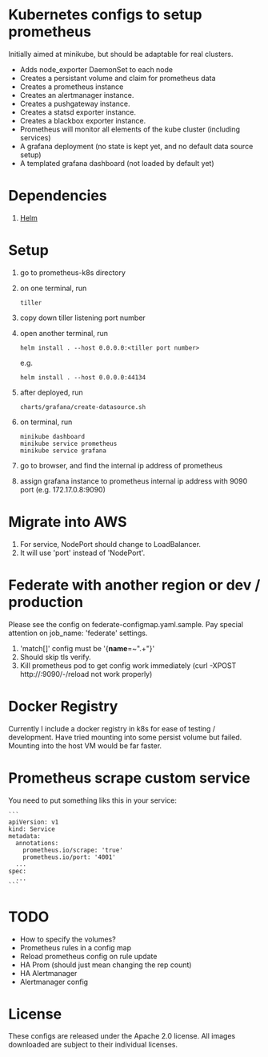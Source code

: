 # Kubernetes configs to setup prometheus

Initially aimed at minikube, but should be adaptable
for real clusters.

- Adds node_exporter DaemonSet to each node
- Creates a persistant volume and claim for prometheus data
- Creates a prometheus instance
- Creates an alertmanager instance.
- Creates a pushgateway instance.
- Creates a statsd exporter instance.
- Creates a blackbox exporter instance.
- Prometheus will monitor all elements of the kube cluster (including
  services)
- A grafana deployment (no state is kept yet, and no default
  data source setup)
- A templated grafana dashboard (not loaded by default yet)


# Dependencies

1. [Helm](http://github.com/kubernetes/helm)

# Setup

1. go to prometheus-k8s directory
2. on one terminal, run

    ```
    tiller
    ```
3. copy down tiller listening port number
4. open another terminal, run

    ```
    helm install . --host 0.0.0.0:<tiller port number>
    ```
    e.g.
    ```
    helm install . --host 0.0.0.0:44134
    ```
5. after deployed, run

    ```
    charts/grafana/create-datasource.sh
    ```
6. on terminal, run

    ```
    minikube dashboard
    minikube service prometheus
    minikube service grafana
    ```
7. go to browser, and find the internal ip address of prometheus
8. assign grafana instance to prometheus internal ip address with 9090 port (e.g. 172.17.0.8:9090)

# Migrate into AWS

1. For service, NodePort should change to LoadBalancer.
2. It will use 'port' instead of 'NodePort'.

# Federate with another region or dev / production

Please see the config on federate-configmap.yaml.sample. Pay special attention on job_name: 'federate' settings.

1. 'match[]' config must be '{__name__=~".+"}'
1. Should skip tls verify.
1. Kill prometheus pod to get config work immediately (curl -XPOST http://<prometheus>:9090/-/reload not work properly)

# Docker Registry

Currently I include a docker registry in k8s for ease of testing / development. Have tried mounting into some persist volume but failed. Mounting into the host VM would be far faster.

# Prometheus scrape custom service

You need to put something liks this in your service:

    ```
    apiVersion: v1
    kind: Service
    metadata:
      annotations:
        prometheus.io/scrape: 'true'
        prometheus.io/port: '4001'
      ...
    spec:
      ...
    ```

# TODO

- How to specify the volumes?
- Prometheus rules in a config map
- Reload prometheus config on rule update
- HA Prom (should just mean changing the rep count)
- HA Alertmanager
- Alertmanager config

# License

These configs are released under the Apache 2.0 license. All images
downloaded are subject to their individual licenses.
